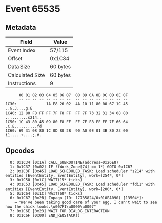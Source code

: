 # Event 65535

## Metadata

| Field           | Value    |
|-----------------|----------|
| Event Index     | 57/115   |
| Offset          | 0x1C34   |
| Data Size       | 60 bytes |
| Calculated Size | 60 bytes |
| Instructions    | 9        |

```
      00 01 02 03 04 05 06 07  08 09 0A 0B 0C 0D 0E 0F
      -- -- -- -- -- -- -- --  -- -- -- -- -- -- -- --
1C30:             1A E8 26 02  4A 10 11 80 00 67 1C 45      ..&.J....g.E
1C40: 12 80 F8 FF FF 7F F8 FF  FF 7F 73 32 31 34 08 80  ..........s214..
1C50: 1C 43 80 45 09 80 F8 FF  FF 7F F8 FF FF 7F 66 64  .C.E..........fd
1C60: 69 31 08 80 1C 0D 80 2B  90 A0 0E 01 3B 80 23 00  i1.....+....;.#.
```

## Opcodes

```
  0: 0x1C34 [0x1A] CALL_SUBROUTINE(address=0x26E8)
  1: 0x1C37 [0x02] IF !(Work_Zone[74] == 1*) GOTO 0x1C67
  2: 0x1C3F [0x45] LOAD_SCHEDULED_TASK: Load scheduler "s214" with entities [EventEntity, EventEntity], work=[254*, 0*]
  3: 0x1C50 [0x1C] WAIT(15* ticks)
  4: 0x1C53 [0x45] LOAD_SCHEDULED_TASK: Load scheduler "fdi1" with entities [EventEntity, EventEntity], work=[200*, 0*]
  5: 0x1C64 [0x1C] WAIT(60* ticks)
  6: 0x1C67 [0x2B] Zopago (ID: 17735824/0x010EA090) [13504*]:
    → "We've been taking good care of your egg. I can't wait to see how the chick looks.\u007F1\u0000\u0007"
  7: 0x1C6E [0x23] WAIT_FOR_DIALOG_INTERACTION
  8: 0x1C6F [0x00] END_REQSTACK()
```
